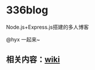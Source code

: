 # 336blog
Node.js+Express.js搭建的多人博客

@hyx 一起来~

## 相关内容：[wiki](https://github.com/xiaoqqchen/336blog/wiki/Nodejs-%E5%AD%A6%E4%B9%A0%E7%AC%94%E8%AE%B0)
